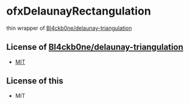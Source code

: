 # ofxDelaunayRectangulation

thin wrapper of [Bl4ckb0ne/delaunay-triangulation](https://github.com/Bl4ckb0ne/delaunay-triangulation)

## License of [Bl4ckb0ne/delaunay-triangulation](https://github.com/Bl4ckb0ne/delaunay-triangulation)

* [MIT](https://github.com/Bl4ckb0ne/delaunay-triangulation/blob/master/README.md)

## License of this

* MIT

